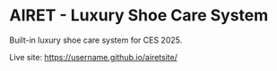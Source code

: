 # AIRET - Luxury Shoe Care System

Built-in luxury shoe care system for CES 2025.

Live site: https://username.github.io/airetsite/